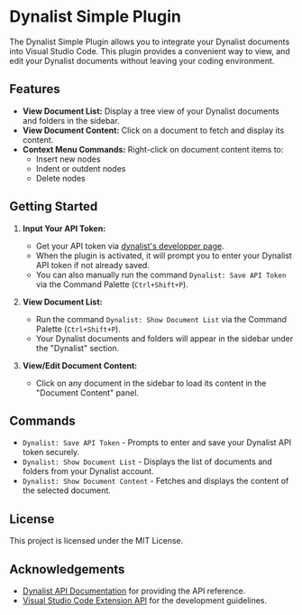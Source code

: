 # Dynalist Simple Plugin

The Dynalist Simple Plugin allows you to integrate your Dynalist documents into Visual Studio Code. This plugin provides a convenient way to view, and edit your Dynalist documents without leaving your coding environment.

## Features
- **View Document List:** Display a tree view of your Dynalist documents and folders in the sidebar.
- **View Document Content:** Click on a document to fetch and display its content.
- **Context Menu Commands:** Right-click on document content items to:
  - Insert new nodes
  - Indent or outdent nodes
  - Delete nodes

## Getting Started

1. **Input Your API Token:**
   - Get your API token via [dynalist's developper page](https://dynalist.io/developer).
   - When the plugin is activated, it will prompt you to enter your Dynalist API token if not already saved.
   - You can also manually run the command `Dynalist: Save API Token` via the Command Palette (`Ctrl+Shift+P`).

2. **View Document List:**
   - Run the command `Dynalist: Show Document List` via the Command Palette (`Ctrl+Shift+P`).
   - Your Dynalist documents and folders will appear in the sidebar under the "Dynalist" section.

3. **View/Edit Document Content:**
   - Click on any document in the sidebar to load its content in the "Document Content" panel.

## Commands

- `Dynalist: Save API Token` - Prompts to enter and save your Dynalist API token securely.
- `Dynalist: Show Document List` - Displays the list of documents and folders from your Dynalist account.
- `Dynalist: Show Document Content` - Fetches and displays the content of the selected document.

## License

This project is licensed under the MIT License.

## Acknowledgements

- [Dynalist API Documentation](https://apidocs.dynalist.io/) for providing the API reference.
- [Visual Studio Code Extension API](https://code.visualstudio.com/api) for the development guidelines.
